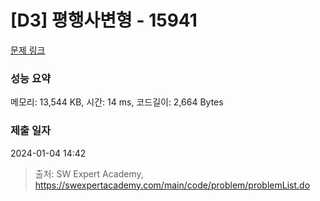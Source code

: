 # [D3] 평행사변형 - 15941 

[문제 링크](https://swexpertacademy.com/main/code/problem/problemDetail.do?contestProbId=AYVgOZEKOpcDFAQK) 

### 성능 요약

메모리: 13,544 KB, 시간: 14 ms, 코드길이: 2,664 Bytes

### 제출 일자

2024-01-04 14:42



> 출처: SW Expert Academy, https://swexpertacademy.com/main/code/problem/problemList.do
